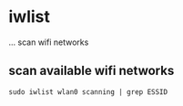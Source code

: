 # iwlist

... scan wifi networks

## scan available wifi networks

```shell
sudo iwlist wlan0 scanning | grep ESSID
```

